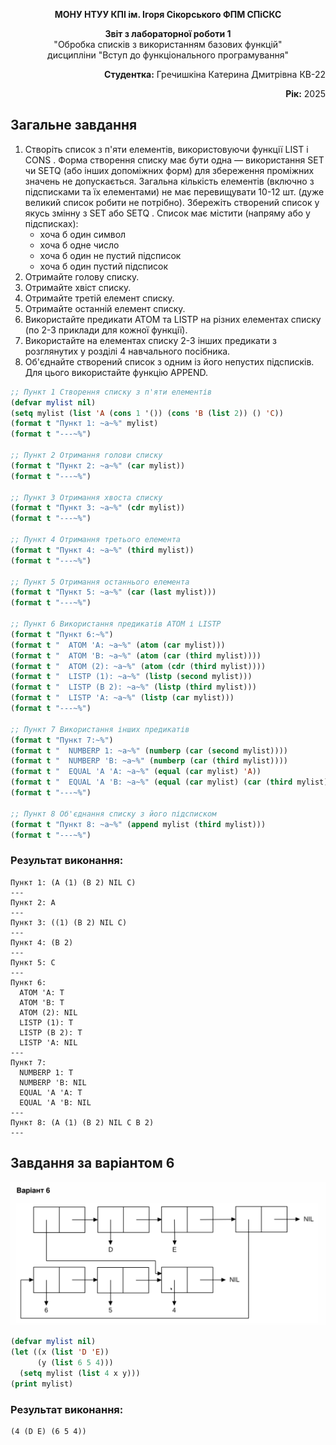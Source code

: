 <p align="center"><b>МОНУ НТУУ КПІ ім. Ігоря Сікорського ФПМ СПіСКС</b></p>
<p align="center">
<b>Звіт з лабораторної роботи 1</b><br/>
"Обробка списків з використанням базових функцій"<br/>
дисципліни "Вступ до функціонального програмування"
</p>
<p align="right"><b>Студентка:</b> Гречишкіна Катерина Дмитрівна КВ-22</p>
<p align="right"><b>Рік:</b> 2025</p>
  
## Загальне завдання

1. Створіть список з п'яти елементів, використовуючи функції LIST і CONS . Форма
створення списку має бути одна — використання SET чи SETQ (або інших
допоміжних форм) для збереження проміжних значень не допускається. Загальна
кількість елементів (включно з підсписками та їх елементами) не має перевищувати
10-12 шт. (дуже великий список робити не потрібно). Збережіть створений список у
якусь змінну з SET або SETQ . Список має містити (напряму або у підсписках):
    - хоча б один символ
    - хоча б одне число
    - хоча б один не пустий підсписок
    - хоча б один пустий підсписок
2. Отримайте голову списку.
3. Отримайте хвіст списку.
4. Отримайте третій елемент списку.
5. Отримайте останній елемент списку.
6. Використайте предикати ATOM та LISTP на різних елементах списку (по 2-3
приклади для кожної функції).
7. Використайте на елементах списку 2-3 інших предикати з розглянутих у розділі 4
навчального посібника.
8. Об'єднайте створений список з одним із його непустих підсписків. Для цього
використайте функцію APPEND.

```lisp
;; Пункт 1 Створення списку з п'яти елементів
(defvar mylist nil)
(setq mylist (list 'A (cons 1 '()) (cons 'B (list 2)) () 'C))
(format t "Пункт 1: ~a~%" mylist)
(format t "---~%")

;; Пункт 2 Отримання голови списку
(format t "Пункт 2: ~a~%" (car mylist))
(format t "---~%")

;; Пункт 3 Отримання хвоста списку
(format t "Пункт 3: ~a~%" (cdr mylist))
(format t "---~%")

;; Пункт 4 Отримання третього елемента
(format t "Пункт 4: ~a~%" (third mylist))
(format t "---~%")

;; Пункт 5 Отримання останнього елемента
(format t "Пункт 5: ~a~%" (car (last mylist)))
(format t "---~%")

;; Пункт 6 Використання предикатів ATOM і LISTP
(format t "Пункт 6:~%")
(format t "  ATOM 'A: ~a~%" (atom (car mylist)))
(format t "  ATOM 'B: ~a~%" (atom (car (third mylist))))
(format t "  ATOM (2): ~a~%" (atom (cdr (third mylist))))
(format t "  LISTP (1): ~a~%" (listp (second mylist)))
(format t "  LISTP (B 2): ~a~%" (listp (third mylist)))
(format t "  LISTP 'A: ~a~%" (listp (car mylist)))
(format t "---~%")

;; Пункт 7 Використання інших предикатів
(format t "Пункт 7:~%")
(format t "  NUMBERP 1: ~a~%" (numberp (car (second mylist))))
(format t "  NUMBERP 'B: ~a~%" (numberp (car (third mylist))))
(format t "  EQUAL 'A 'A: ~a~%" (equal (car mylist) 'A))
(format t "  EQUAL 'A 'B: ~a~%" (equal (car mylist) (car (third mylist))))
(format t "---~%")

;; Пункт 8 Об'єднання списку з його підсписком
(format t "Пункт 8: ~a~%" (append mylist (third mylist)))
(format t "---~%")
```
### Результат виконання:

```text
Пункт 1: (A (1) (B 2) NIL C)
---
Пункт 2: A
---
Пункт 3: ((1) (B 2) NIL C)
---
Пункт 4: (B 2)
---
Пункт 5: C
---
Пункт 6:
  ATOM 'A: T
  ATOM 'B: T
  ATOM (2): NIL
  LISTP (1): T
  LISTP (B 2): T
  LISTP 'A: NIL
---
Пункт 7:
  NUMBERP 1: T
  NUMBERP 'B: NIL
  EQUAL 'A 'A: T
  EQUAL 'A 'B: NIL
---
Пункт 8: (A (1) (B 2) NIL C B 2)
---
```

## Завдання за варіантом 6

<p align="center">
<img src="lab-1-variant6.png">
</p>

```lisp
(defvar mylist nil)
(let ((x (list 'D 'E))  
      (y (list 6 5 4)))     
  (setq mylist (list 4 x y)))
(print mylist)
```
### Результат виконання:
```text
(4 (D E) (6 5 4))
```
